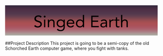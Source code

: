 ![Logo](https://github.com/andrewblodgett/2020CP2Project/blob/main/projectLogo.png)

##Project Description
This project is going to be a semi-copy of the old Schorched Earth computer game, where you fight with tanks.

